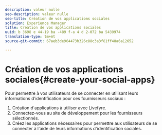 ```yaml
---
description: valeur nulle
seo-description: valeur nulle
seo-title: Création de vos applications sociales
solution: Experience Manager
title: Création de vos applications sociales
uuid: b 3698 e 44-19 ba -489 f-a 4 d 2-072 ba 5430974
translation-type: tm+mt
source-git-commit: 67aeb3de964473b326c88c3a3f81ff48a6a12652

---
```



# Création de vos applications sociales{#create-your-social-apps}

Pour permettre à vos utilisateurs de se connecter en utilisant leurs informations d'identification pour ces fournisseurs sociaux :

1. Création d'applications à utiliser avec Livefyre.
1. Connectez-vous au site de développement pour les fournisseurs sélectionnés.
1. Créez les applications nécessaires pour permettre aux utilisateurs de se connecter à l'aide de leurs informations d'identification sociales.
